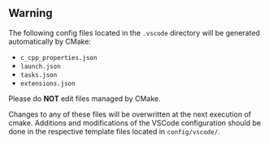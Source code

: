 ## Warning

The following config files located in the `.vscode` directory will be generated automatically by CMake:

- `c_cpp_properties.json`
- `launch.json`
- `tasks.json`
- `extensions.json`

Please do **NOT** edit files managed by CMake.

Changes to any of these files will be overwritten at the next execution of cmake. Additions and modifications of the VSCode configuration should be done in the respective template files located in `config/vscode/`.

